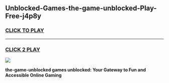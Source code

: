 
## Unblocked-Games-the-game-unblocked-Play-Free-j4p8y
<h3>
<a href="https://premium76.site?title=the-game-unblocked&ref=18A1">CLICK TO PLAY</a></h3>
<hr>

<h3>
<a href="https://premium76.site?title=the-game-unblocked&ref=18A1">CLICK 2 PLAY</a>
  
</h3>

<a href="https://premium76.site?title=the-game-unblocked&ref=18A1"><img src="https://clearcache.store/games.png"></a>


**the-game-unblocked games unblocked: Your Gateway to Fun and Accessible Online Gaming**
